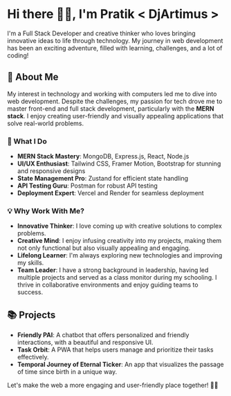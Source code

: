 # Hi there 👋🏻, I'm Pratik < DjArtimus >

I'm a Full Stack Developer and creative thinker who loves bringing innovative ideas to life through technology. My journey in web development has been an exciting adventure, filled with learning, challenges, and a lot of coding!

## 🚀 About Me

My interest in technology and working with computers led me to dive into web development. Despite the challenges, my passion for tech drove me to master front-end and full stack development, particularly with the **MERN stack**. I enjoy creating user-friendly and visually appealing applications that solve real-world problems.

### 🌟 What I Do

- **MERN Stack Mastery**: MongoDB, Express.js, React, Node.js
- **UI/UX Enthusiast**: Tailwind CSS, Framer Motion, Bootstrap for stunning and responsive designs
- **State Management Pro**: Zustand for efficient state handling
- **API Testing Guru**: Postman for robust API testing
- **Deployment Expert**: Vercel and Render for seamless deployment

### 💡 Why Work With Me?

- **Innovative Thinker**: I love coming up with creative solutions to complex problems.
- **Creative Mind**: I enjoy infusing creativity into my projects, making them not only functional but also visually appealing and engaging.
- **Lifelong Learner**: I'm always exploring new technologies and improving my skills.
- **Team Leader**: I have a strong background in leadership, having led multiple projects and served as a class monitor during my schooling. I thrive in collaborative environments and enjoy guiding teams to success.

## 📚 Projects

- **Friendly PAI**: A chatbot that offers personalized and friendly interactions, with a beautiful and responsive UI.
- **Task Orbit**: A PWA that helps users manage and prioritize their tasks effectively.
- **Temporal Journey of Eternal Ticker**: An app that visualizes the passage of time since birth in a unique way.


Let's make the web a more engaging and user-friendly place together! 🚀😄
